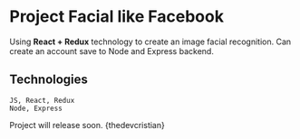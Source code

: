 # Project Facial like Facebook

Using **React + Redux** technology to create an image facial recognition.
Can create an account save to Node and Express backend.

## Technologies 
```
JS, React, Redux
Node, Express
```

Project will release soon. 
{thedevcristian}
